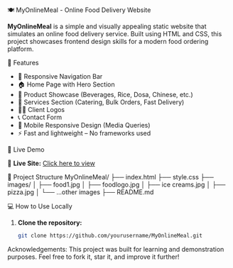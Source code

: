 🍽️ MyOnlineMeal - Online Food Delivery Website

**MyOnlineMeal** is a simple and visually appealing static website that simulates an online food delivery service. Built using HTML and CSS, this project showcases frontend design skills for a modern food ordering platform.

🌟 Features

- 🧭 Responsive Navigation Bar
- 🏠 Home Page with Hero Section
- 🥘 Product Showcase (Beverages, Rice, Dosa, Chinese, etc.)
- 💼 Services Section (Catering, Bulk Orders, Fast Delivery)
- 🧑‍💻 Client Logos
- 📞 Contact Form
- 📱 Mobile Responsive Design (Media Queries)
- ⚡ Fast and lightweight – No frameworks used


🚀 Live Demo

🔗 **Live Site:** [Click here to view](https://yourusername.github.io/MyOnlineMeal/) 

📁 Project Structure
MyOnlineMeal/
├── index.html
├── style.css
├── images/
│ ├── food1.jpg
│ ├── foodlogo.jpg
│ ├── ice creams.jpg
│ ├── pizza.jpg
│ └── ...other images
├── README.md

💻 How to Use Locally

1. **Clone the repository:**
   ```bash
   git clone https://github.com/yourusername/MyOnlineMeal.git

Acknowledgements:
This project was built for learning and demonstration purposes.
Feel free to fork it, star it, and improve it further!